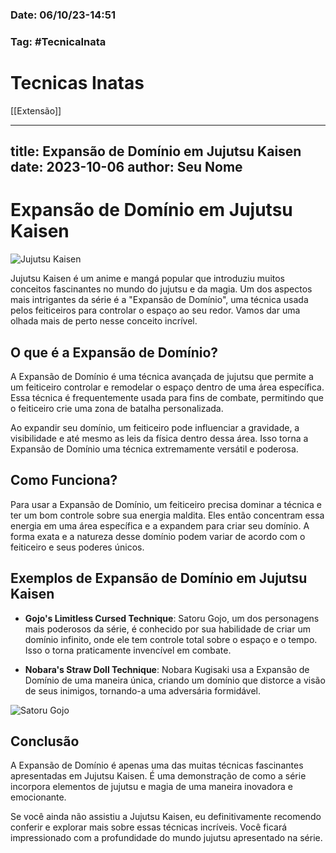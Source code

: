 ### Date: 06/10/23-14:51

### Tag: #TecnicaInata

# Tecnicas Inatas

[[Extensão]]

---
title: Expansão de Domínio em Jujutsu Kaisen
date: 2023-10-06
author: Seu Nome
---

# Expansão de Domínio em Jujutsu Kaisen

![Jujutsu Kaisen](jujutsu-kaisen.jpg)

Jujutsu Kaisen é um anime e mangá popular que introduziu muitos conceitos fascinantes no mundo do jujutsu e da magia. Um dos aspectos mais intrigantes da série é a "Expansão de Domínio", uma técnica usada pelos feiticeiros para controlar o espaço ao seu redor. Vamos dar uma olhada mais de perto nesse conceito incrível.

## O que é a Expansão de Domínio?

A Expansão de Domínio é uma técnica avançada de jujutsu que permite a um feiticeiro controlar e remodelar o espaço dentro de uma área específica. Essa técnica é frequentemente usada para fins de combate, permitindo que o feiticeiro crie uma zona de batalha personalizada.

Ao expandir seu domínio, um feiticeiro pode influenciar a gravidade, a visibilidade e até mesmo as leis da física dentro dessa área. Isso torna a Expansão de Domínio uma técnica extremamente versátil e poderosa.

## Como Funciona?

Para usar a Expansão de Domínio, um feiticeiro precisa dominar a técnica e ter um bom controle sobre sua energia maldita. Eles então concentram essa energia em uma área específica e a expandem para criar seu domínio. A forma exata e a natureza desse domínio podem variar de acordo com o feiticeiro e seus poderes únicos.

## Exemplos de Expansão de Domínio em Jujutsu Kaisen

- **Gojo's Limitless Cursed Technique**: Satoru Gojo, um dos personagens mais poderosos da série, é conhecido por sua habilidade de criar um domínio infinito, onde ele tem controle total sobre o espaço e o tempo. Isso o torna praticamente invencível em combate.

- **Nobara's Straw Doll Technique**: Nobara Kugisaki usa a Expansão de Domínio de uma maneira única, criando um domínio que distorce a visão de seus inimigos, tornando-a uma adversária formidável.

![Satoru Gojo](gojo.jpg)

## Conclusão

A Expansão de Domínio é apenas uma das muitas técnicas fascinantes apresentadas em Jujutsu Kaisen. É uma demonstração de como a série incorpora elementos de jujutsu e magia de uma maneira inovadora e emocionante.

Se você ainda não assistiu a Jujutsu Kaisen, eu definitivamente recomendo conferir e explorar mais sobre essas técnicas incríveis. Você ficará impressionado com a profundidade do mundo jujutsu apresentado na série.
